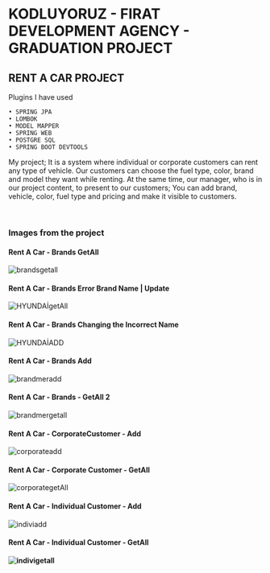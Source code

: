 # KODLUYORUZ - FIRAT DEVELOPMENT AGENCY - GRADUATION PROJECT
 
<h2> RENT A CAR PROJECT </h2>




Plugins I have used

    • SPRING JPA
    • LOMBOK
    • MODEL MAPPER
    • SPRING WEB
    • POSTGRE SQL
    • SPRING BOOT DEVTOOLS

<P> My project; It is a system where individual or corporate customers can rent any type of vehicle. Our customers can choose the fuel type, color, brand and model they want while renting. At the same time, our manager, who is in our project content, to present to our customers; You can add brand, vehicle, color, fuel type and pricing and make it visible to customers.</P><br>



<h3> Images from the project </h3>


<h4> Rent A Car - Brands GetAll </h4>

![brandsgetall](https://user-images.githubusercontent.com/73720725/201490860-d63bd314-b748-491c-95d9-8ac174b42083.png)


<h4> Rent A Car - Brands Error Brand Name | Update </h4>

![HYUNDAİgetAll](https://user-images.githubusercontent.com/73720725/201491599-9bdf0048-edec-4ea5-9de6-0e56c44e94ac.png)

<h4> Rent A Car - Brands Changing the Incorrect Name </h4>

![HYUNDAİADD](https://user-images.githubusercontent.com/73720725/201491632-fe51deb1-fedb-492c-811b-1defc32538cd.png)

<h4> Rent A Car - Brands Add </h4>

![brandmeradd](https://user-images.githubusercontent.com/73720725/201491658-a8542e48-e743-43b0-89da-20781c9d1dc2.png)

<h4> Rent A Car - Brands - GetAll 2 </h4>

![brandmergetall](https://user-images.githubusercontent.com/73720725/201491669-3a06c99c-8a3b-44ac-9d6c-66d28acd79b7.png)


<h4> Rent A Car - CorporateCustomer - Add </h4>

![corporateadd](https://user-images.githubusercontent.com/73720725/201491727-3eb2e689-fcb6-43e8-a224-12d90a094ae7.png)

<h4> Rent A Car - Corporate Customer - GetAll </h4>

![corporategetAll](https://user-images.githubusercontent.com/73720725/201491740-833c708b-3bb1-49d2-a861-cf8361eb2300.png)

<h4> Rent A Car - Individual Customer - Add </h4>

![indiviadd](https://user-images.githubusercontent.com/73720725/201491750-915505aa-03a9-4d9d-843a-96f4c24ff08b.png)

<h4><b> Rent A Car - Individual Customer - GetAll  <b></h4>
 
![indivigetall](https://user-images.githubusercontent.com/73720725/201491762-c83ef47e-f183-4f28-99d0-bfc187a751a1.png)



